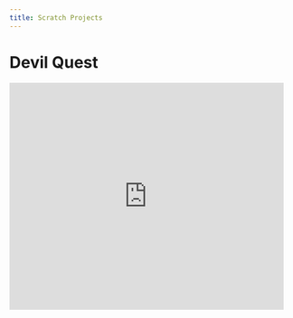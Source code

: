 ```yaml
---
title: Scratch Projects
---
```

 
# Devil Quest

<iframe allowtransparency="true" width="485" height="402" src="https://scratch.mit.edu/projects/355097652/embed" frameborder="0" allowfullscreen></iframe>
